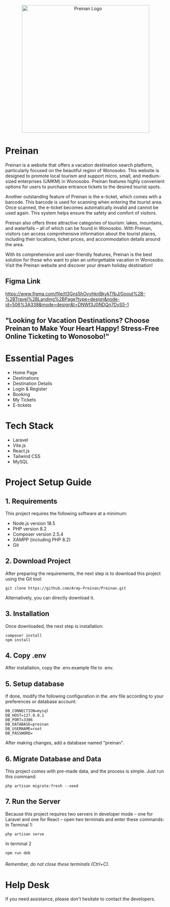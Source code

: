<p align="center"><a href="https://laravel.com" target="_blank"><img src="http://preinan.xxuz.com/images/preinannotblack.svg" width="400" alt="Preinan Logo"></a></p>

# Preinan

Preinan is a website that offers a vacation destination search platform, particularly focused on the beautiful region of Wonosobo. This website is designed to promote local tourism and support micro, small, and medium-sized enterprises (UMKM) in Wonosobo. Preinan features highly convenient options for users to purchase entrance tickets to the desired tourist spots.

Another outstanding feature of Preinan is the e-ticket, which comes with a barcode. This barcode is used for scanning when entering the tourist area. Once scanned, the e-ticket becomes automatically invalid and cannot be used again. This system helps ensure the safety and comfort of visitors.

Preinan also offers three attractive categories of tourism: lakes, mountains, and waterfalls – all of which can be found in Wonosobo. With Preinan, visitors can access comprehensive information about the tourist places, including their locations, ticket prices, and accommodation details around the area.

With its comprehensive and user-friendly features, Preinan is the best solution for those who want to plan an unforgettable vacation in Wonosobo. Visit the Preinan website and discover your dream holiday destination!

## Figma Link
https://www.figma.com/file/tl3Gns5hOvvhknBkykTfbJ/Goout%2B-%2BTravel%2BLanding%2BPage?type=design&node-id=506%3A338&mode=design&t=DNWf3J0NDQn7DyS5-1

## "Looking for Vacation Destinations? Choose Preinan to Make Your Heart Happy! Stress-Free Online Ticketing to Wonosobo!"

# Essential Pages
- Home Page
- Destinations
- Destination Details
- Login & Register
- Booking
- My Tickets
- E-tickets

# Tech Stack 
- Laravel
- Vite.js
- React.js
- Tailwind CSS
- MySQL

# Project Setup Guide

## 1. Requirements
This project requires the following software at a minimum:
- Node.js version 18.5
- PHP version 8.2
- Composer version 2.5.4
- XAMPP (including PHP 8.2)
- Git

## 2. Download Project
After preparing the requirements, the next step is to download this project using the Git tool:
```
git clone https://github.com/Arep-Preinan/Preinan.git
```
Alternatively, you can directly download it.

## 3. Installation
Once downloaded, the next step is installation:
```
composer install
npm install
```

## 4. Copy .env
After installation, copy the .env.example file to .env.

## 5. Setup database
If done, modify the following configuration in the .env file according to your preferences or database account:
```
DB_CONNECTION=mysql
DB_HOST=127.0.0.1
DB_PORT=3306
DB_DATABASE=preinan
DB_USERNAME=root
DB_PASSWORD=
```
After making changes, add a database named "preinan".

## 6. Migrate Database and Data
This project comes with pre-made data, and the process is simple. Just run this command:
```
php artisan migrate:fresh --seed
```

## 7. Run the Server
Because this project requires two servers in developer mode – one for Laravel and one for React – open two terminals and enter these commands:
In Terminal 1:
```
php artisan serve
```
In terminal 2
```
npm run deb
```
###### Remember, do not close these terminals (Ctrl+C).

# Help Desk
If you need assistance, please don't hesitate to contact the developers.
